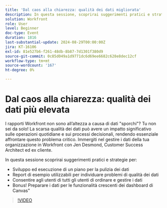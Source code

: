 ```yaml
---
title: 'Dal caos alla chiarezza: qualità dei dati migliorata'
description: In questa sessione, scoprirai suggerimenti pratici e strategie per lo sviluppo e l’esecuzione di un piano per la pulizia dei dati. Ad esempio puoi utilizzare dei rapporti per individuare i problemi relativi alla qualità dei dati. Consenti agli utenti di tutti gli utenti di riordinare e gestire i dati. Preparazione dei dati per le funzionalità di crescita dei dashboard di Canvas
solution: Workfront
role: User
level: Beginner
doc-type: Event
duration: 1816
last-substantial-update: 2024-08-29T00:00:00Z
jira: KT-16106
exl-id: 81e527b6-f261-48db-8b87-7d1301f380d9
source-git-commit: 0c85d049a1d9771dc6d69ee6682c628e8dec12cf
workflow-type: tm+mt
source-wordcount: '167'
ht-degree: 0%

---
```


# Dal caos alla chiarezza: qualità dei dati più elevata

I rapporti Workfront non sono all’altezza a causa di dati &quot;sporchi&quot;? Tu non sei da solo! La scarsa qualità dei dati può avere un impatto significativo sulle operazioni quotidiane e sui processi decisionali, rendendo essenziale affrontare questo problema critico. Immergiti nel gestire i dati della tua organizzazione in Workfront con Jen Desmond, Customer Success Architect ed ex cliente.

In questa sessione scoprirai suggerimenti pratici e strategie per:

* Sviluppo ed esecuzione di un piano per la pulizia dei dati
* Report di esempio utilizzabili per individuare problemi di qualità dei dati
* Consentire agli utenti di tutti gli utenti di ordinare e gestire i dati
* Bonus! Preparare i dati per le funzionalità crescenti dei dashboard di Canvas&quot;

>[!VIDEO](https://video.tv.adobe.com/v/3433221/?learn=on)
